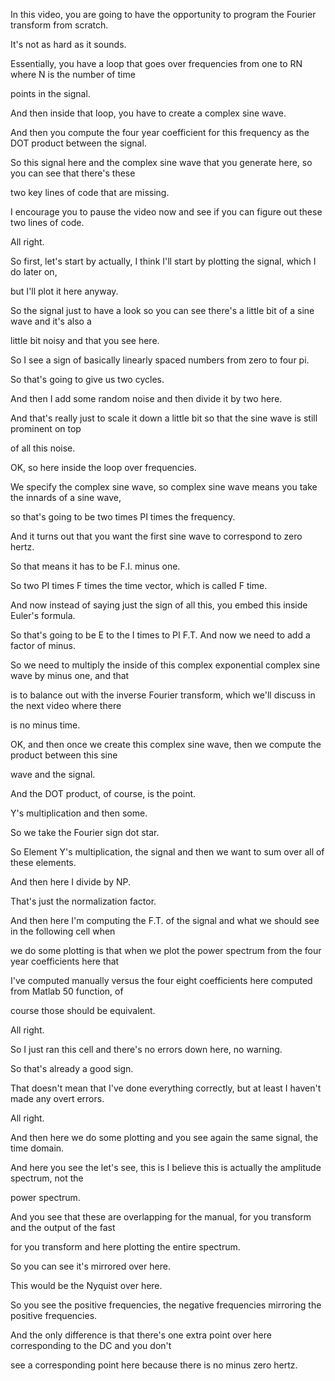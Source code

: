 In this video, you are going to have the opportunity to program the Fourier transform from scratch.

It's not as hard as it sounds.

Essentially, you have a loop that goes over frequencies from one to RN where N is the number of time

points in the signal.

And then inside that loop, you have to create a complex sine wave.

And then you compute the four year coefficient for this frequency as the DOT product between the signal.

So this signal here and the complex sine wave that you generate here, so you can see that there's these

two key lines of code that are missing.

I encourage you to pause the video now and see if you can figure out these two lines of code.

All right.

So first, let's start by actually, I think I'll start by plotting the signal, which I do later on,

but I'll plot it here anyway.

So the signal just to have a look so you can see there's a little bit of a sine wave and it's also a

little bit noisy and that you see here.

So I see a sign of basically linearly spaced numbers from zero to four pi.

So that's going to give us two cycles.

And then I add some random noise and then divide it by two here.

And that's really just to scale it down a little bit so that the sine wave is still prominent on top

of all this noise.

OK, so here inside the loop over frequencies.

We specify the complex sine wave, so complex sine wave means you take the innards of a sine wave,

so that's going to be two times PI times the frequency.

And it turns out that you want the first sine wave to correspond to zero hertz.

So that means it has to be F.I. minus one.

So two PI times F times the time vector, which is called F time.

And now instead of saying just the sign of all this, you embed this inside Euler's formula.

So that's going to be E to the I times to PI F.T. And now we need to add a factor of minus.

So we need to multiply the inside of this complex exponential complex sine wave by minus one, and that

is to balance out with the inverse Fourier transform, which we'll discuss in the next video where there

is no minus time.

OK, and then once we create this complex sine wave, then we compute the product between this sine

wave and the signal.

And the DOT product, of course, is the point.

Y's multiplication and then some.

So we take the Fourier sign dot star.

So Element Y's multiplication, the signal and then we want to sum over all of these elements.

And then here I divide by NP.

That's just the normalization factor.

And then here I'm computing the F.T. of the signal and what we should see in the following cell when

we do some plotting is that when we plot the power spectrum from the four year coefficients here that

I've computed manually versus the four eight coefficients here computed from Matlab 50 function, of

course those should be equivalent.

All right.

So I just ran this cell and there's no errors down here, no warning.

So that's already a good sign.

That doesn't mean that I've done everything correctly, but at least I haven't made any overt errors.

All right.

And then here we do some plotting and you see again the same signal, the time domain.

And here you see the let's see, this is I believe this is actually the amplitude spectrum, not the

power spectrum.

And you see that these are overlapping for the manual, for you transform and the output of the fast

for you transform and here plotting the entire spectrum.

So you can see it's mirrored over here.

This would be the Nyquist over here.

So you see the positive frequencies, the negative frequencies mirroring the positive frequencies.

And the only difference is that there's one extra point over here corresponding to the DC and you don't

see a corresponding point here because there is no minus zero hertz.
